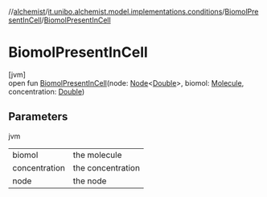 //[alchemist](../../../index.md)/[it.unibo.alchemist.model.implementations.conditions](../index.md)/[BiomolPresentInCell](index.md)/[BiomolPresentInCell](-biomol-present-in-cell.md)

# BiomolPresentInCell

[jvm]\
open fun [BiomolPresentInCell](-biomol-present-in-cell.md)(node: [Node](../../it.unibo.alchemist.model.interfaces/-node/index.md)<[Double](https://docs.oracle.com/javase/8/docs/api/java/lang/Double.html)>, biomol: [Molecule](../../it.unibo.alchemist.model.interfaces/-molecule/index.md), concentration: [Double](https://docs.oracle.com/javase/8/docs/api/java/lang/Double.html))

## Parameters

jvm

| | |
|---|---|
| biomol | the molecule |
| concentration | the concentration |
| node | the node |
